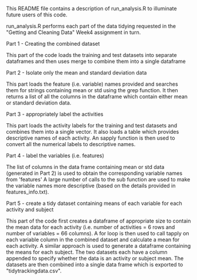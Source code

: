 This README file contains a description of run_analysis.R to illuminate
future users of this code.

run_analysis.R performs each part of the data tidying requested in the
"Getting and Cleaning Data" Week4 assignment in turn.

Part 1 - Creating the combined dataset

This part of the code loads the training and test datasets into separate
dataframes and then uses merge to combine them into a single dataframe

Part 2 - Isolate only the mean and standard deviation data

This part loads the feature (i.e. variable) names provided and searches
them for strings containing mean or std using the grep function. It then returns
a list of all the columns in the dataframe which contain either mean or
standard deviation data.

Part 3 - appropriately label the activities

This part loads the activity labels for the training and test datasets and
combines them into a single vector. It also loads a table which provides descriptive
names of each activity. An sapply function is then used to convert all the numerical
labels to descriptive names.

Part 4 - label the variables (i.e. features)

The list of columns in the data frame containing mean or std data (generated
  in Part 2) is used to obtain the corresponding variable names from 'features'
  A large number of calls to the sub function are used to make the variable names
  more descriptive (based on the details provided in features_info.txt).


Part 5 - create a tidy dataset containing means of each variable for each
         activity and subject

This part of the code first creates a dataframe of appropriate size to contain
the mean data for each activity (i.e. number of activities = 6 rows and number
  of variables = 66 columns). A for loop is then used to call tapply on each
  variable column in the combined dataset and calculate a mean for each activity.
  A similar approach is used to generate a dataframe containing the means for
  each subject. The two datasets each have a column appended to specify whether
  the data is an activity or subject mean. The datasets are then combined into
   a single data frame which is exported to "tidytrackingdata.csv".
